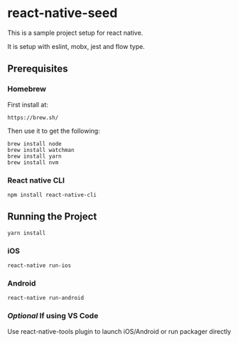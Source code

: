 # react-native-seed

This is a sample project setup for react native.

It is setup with eslint, mobx, jest and flow type.

## Prerequisites

### Homebrew 

First install at:

`https://brew.sh/`

Then use it to get the following:
```
brew install node
brew install watchman
brew install yarn
brew install nvm
```

### React native CLI

```
npm install react-native-cli
````

## Running the Project

`yarn install`

### iOS

`react-native run-ios`

### Android

`react-native run-android`


### *Optional* If using VS Code

Use react-native-tools plugin to launch iOS/Android or run packager directly



